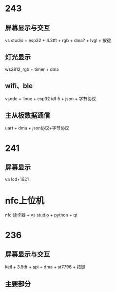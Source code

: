 # 243

## 屏幕显示与交互

vs studio + esp32 + 4.3tft + rgb + dma? + lvgl + 按键

## 灯光显示

ws2812_rgb + timer + dma

## wifi、ble

vsode + linux + esp32 idf 5 + json + 字节协议

## 主从板数据通信

uart + dma + json协议+字节协议

# 241

## 屏幕显示

va lcd+1621

# nfc上位机

nfc 读卡器 + vs studio + python + qt

# 236

## 屏幕显示与交互

keil + 3.5tft + spi + dma + st7796 + 按键

## 主要部分











